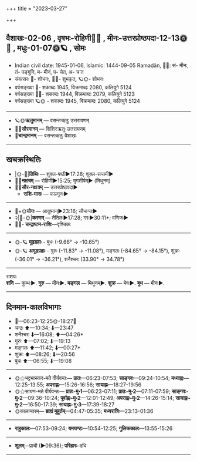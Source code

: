 +++
title = "2023-03-27"

+++
## वैशाखः-02-06  ,  वृषभः-रोहिणी🌛🌌  ,  मीनः-उत्तरप्रोष्ठपदा-12-13🌞🌌  ,  मधुः-01-07🌞🪐  ,  सोमः
- Indian civil date: 1945-01-06, Islamic: 1444-09-05 Ramaḍān, 🌌🌞: सं- मीनः, तं- पङ्गुनि, म- मीनं, प- चेत, अ- च’त
- संवत्सरः 🌛- शोभनः, 🌌🌞- शुभकृत्, 🪐🌞- शोभनः
- वर्षसङ्ख्या 🌛- शकाब्दः 1945, विक्रमाब्दः 2080, कलियुगे 5124
- वर्षसङ्ख्या 🌌🌞- शकाब्दः 1944, विक्रमाब्दः 2079, कलियुगे 5123
- वर्षसङ्ख्या 🪐🌞 - शकाब्दः 1945, विक्रमाब्दः 2080, कलियुगे 5124
___________________
- 🪐🌞**ऋतुमानम्** — वसन्तऋतुः उत्तरायणम्
- 🌌🌞**सौरमानम्** — शिशिरऋतुः उत्तरायणम्
- 🌛**चान्द्रमानम्** — वसन्तऋतुः वैशाखः
___________________


## खचक्रस्थितिः
- |🌞-🌛|**तिथिः** — शुक्ल-षष्ठी►17:28; शुक्ल-सप्तमी►  
- 🌌🌛**नक्षत्रम्** — रोहिणी►15:25; मृगशीर्षम्► (मिथुनम्)  
- 🌌🌞**सौर-नक्षत्रम्** — उत्तरप्रोष्ठपदा►  
  - **राशि-मासः** — फाल्गुनः► 
___________________
- 🌛+🌞**योगः** — आयुष्मान्►23:16; सौभाग्यः►  
- २|🌛-🌞|**करणम्** — तैतिलः►17:28; गरः►30:11*; वणिजः►  
- 🌌🌛- **चन्द्राष्टम-राशिः**—वृश्चिकः  
___________________
- 🌞-🪐 **मूढग्रहाः** - बुधः (-9.66° → -10.65°)
- 🌞-🪐 **अमूढग्रहाः** - गुरुः (-11.83° → -11.08°), मङ्गलः (-84.65° → -84.15°), शुक्रः (-36.01° → -36.21°), शनैश्चरः (33.90° → 34.78°)
___________________
राशयः  
**शनि** — कुम्भः►. **गुरु** — मीनः►. **मङ्गल** — मिथुनम्►. **शुक्र** — मेषः►. **बुध** — मीनः►. 
___________________


## दिनमान-कालविभागाः
- 🌅—06:23-12:25🌞-18:27🌇  
- चन्द्रः ⬆—10:34; ⬇—23:47  
- शनैश्चरः ⬇—16:08; ⬆—04:26*  
- गुरुः ⬆—07:02; ⬇—19:13  
- मङ्गलः ⬆—11:42; ⬇—00:27*  
- शुक्रः ⬆—08:26; ⬇—20:56  
- बुधः ⬆—06:55; ⬇—19:08  
___________________
- 🌞⚝भट्टभास्कर-मते वीर्यवन्तः— **प्रातः**—06:23-07:53; **साङ्गवः**—09:24-10:54; **मध्याह्नः**—12:25-13:55; **अपराह्णः**—15:26-16:56; **सायाह्नः**—18:27-19:56  
- 🌞⚝सायण-मते वीर्यवन्तः— **प्रातः-मु॰1**—06:23-07:11; **प्रातः-मु॰2**—07:11-07:59; **साङ्गवः-मु॰2**—09:36-10:24; **पूर्वाह्णः-मु॰2**—12:01-12:49; **अपराह्णः-मु॰2**—14:26-15:14; **सायाह्नः-मु॰2**—16:50-17:39; **सायाह्नः-मु॰3**—17:39-18:27  
- 🌞कालान्तरम्— **ब्राह्मं मुहूर्तम्**—04:47-05:35; **मध्यरात्रिः**—23:13-01:36  
___________________
- **राहुकालः**—07:53-09:24; **यमघण्टः**—10:54-12:25; **गुलिककालः**—13:55-15:26  
___________________
- **शूलम्**—प्राची (►09:36); **परिहारः**–दधि  
___________________
